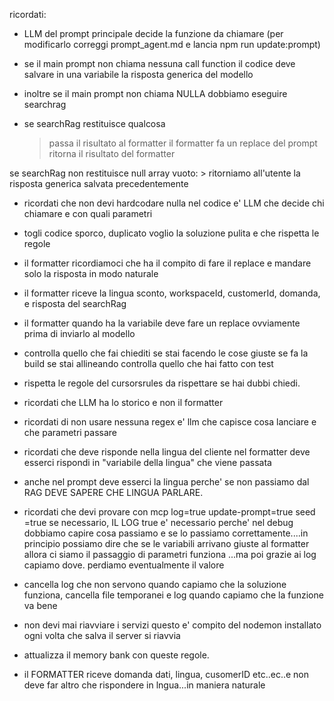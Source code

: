 ricordati:

- LLM del prompt principale decide la funzione da chiamare (per modificarlo correggi prompt_agent.md e lancia npm run update:prompt)

- se il main prompt non chiama nessuna call function il codice deve salvare in una variabile la risposta generica del modello

- inoltre se il main prompt non chiama NULLA dobbiamo eseguire searchrag

- se searchRag restituisce qualcosa
    > passa il risultato al formatter
    > il formatter fa un replace del prompt
    > ritorna il risultato del formatter

se searchRag non restituisce null array vuoto:
    > ritorniamo all'utente la risposta generica salvata precedentemente



- ricordati che non devi hardcodare nulla nel codice e' LLM che decide chi chiamare e con quali parametri

- togli codice sporco, duplicato voglio la soluzione pulita e che rispetta le regole

- il formatter ricordiamoci che ha il compito di fare il replace e mandare solo la risposta in modo naturale
- il formatter riceve la lingua sconto, workspaceId, customerId, domanda, e risposta del searchRag
- il formatter quando ha la variabile deve fare un replace ovviamente prima di inviarlo al modello

- controlla quello che fai chiediti se stai facendo le cose giuste se fa la build se stai allineando controlla quello che hai fatto con test

- rispetta le regole del cursorsrules da rispettare se hai dubbi chiedi.

- ricordati che LLM ha lo storico e non il formatter

- ricordati di non usare nessuna regex e' llm che capisce cosa lanciare e che parametri passare

- ricordati che deve risponde nella lingua del cliente nel formatter deve esserci rispondi in "variabile della lingua" che viene passata

- anche nel prompt deve esserci la lingua perche' se non passiamo dal RAG DEVE SAPERE CHE LINGUA PARLARE.

- ricordati che devi provare con mcp log=true update-prompt=true seed =true se necessario, IL LOG true e' necessario perche' nel debug dobbiamo capire cosa passiamo e se lo passiamo correttamente....in principio possiamo dire che se le variabili arrivano giuste al formatter allora ci siamo il passaggio di parametri funziona ...ma poi grazie ai log capiamo dove. perdiamo eventualmente il valore

- cancella log che non servono quando capiamo che la soluzione funziona, cancella file temporanei e log quando capiamo che la funzione va bene


- non devi mai riavviare i servizi questo e' compito del nodemon installato ogni volta che salva il server si riavvia 

- attualizza il memory bank con queste regole.


- il FORMATTER riceve domanda dati, lingua, cusomerID etc..ec..e non deve far altro che rispondere in lngua...in maniera naturale
